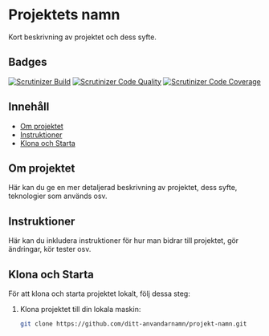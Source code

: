 # Projektets namn

Kort beskrivning av projektet och dess syfte.

## Badges

[![Scrutinizer Build](https://img.shields.io/scrutinizer/build/g/alicebrallis/mvc.svg)](https://scrutinizer-ci.com/g/alicebrallis/mvc/build-status/master)
[![Scrutinizer Code Quality](https://img.shields.io/scrutinizer/quality/g/alicebrallis/mvc.svg)](https://scrutinizer-ci.com/g/alicebrallis/mvc/?branch=master)
[![Scrutinizer Code Coverage](https://img.shields.io/scrutinizer/coverage/g/alicebrallis/mvc.svg)](https://scrutinizer-ci.com/g/alicebrallis/mvc/?branch=master)


## Innehåll

- [Om projektet](#om-projektet)
- [Instruktioner](#instruktioner)
- [Klona och Starta](#klona-och-starta)

## Om projektet

Här kan du ge en mer detaljerad beskrivning av projektet, dess syfte, teknologier som används osv.

## Instruktioner

Här kan du inkludera instruktioner för hur man bidrar till projektet, gör ändringar, kör tester osv.

## Klona och Starta

För att klona och starta projektet lokalt, följ dessa steg:

1. Klona projektet till din lokala maskin:

   ```bash
   git clone https://github.com/ditt-anvandarnamn/projekt-namn.git
